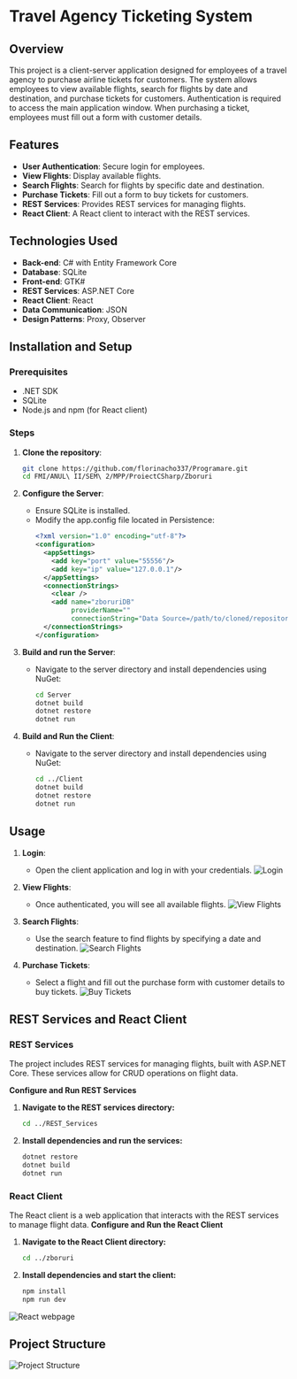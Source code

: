 # Travel Agency Ticketing System

## Overview
This project is a client-server application designed for employees of a travel agency to purchase airline tickets for customers. The system allows employees to view available flights, search for flights by date and destination, and purchase tickets for customers. Authentication is required to access the main application window. When purchasing a ticket, employees must fill out a form with customer details.

## Features
- **User Authentication**: Secure login for employees.
- **View Flights**: Display available flights.
- **Search Flights**: Search for flights by specific date and destination.
- **Purchase Tickets**: Fill out a form to buy tickets for customers.
- **REST Services**: Provides REST services for managing flights.
- **React Client**: A React client to interact with the REST services.

## Technologies Used
- **Back-end**: C# with Entity Framework Core
- **Database**: SQLite
- **Front-end**: GTK#
- **REST Services**: ASP.NET Core
- **React Client**: React
- **Data Communication**: JSON
- **Design Patterns**: Proxy, Observer

## Installation and Setup

### Prerequisites
- .NET SDK
- SQLite
- Node.js and npm (for React client)

### Steps
1. **Clone the repository**:
    ```bash
    git clone https://github.com/florinacho337/Programare.git
    cd FMI/ANUL\ II/SEM\ 2/MPP/ProiectCSharp/Zboruri
    ```

2. **Configure the Server**:
   - Ensure SQLite is installed.
   - Modify the app.config file located in Persistence:
     ```xml
     <?xml version="1.0" encoding="utf-8"?>
     <configuration>
       <appSettings>
         <add key="port" value="55556"/>
         <add key="ip" value="127.0.0.1"/>
       </appSettings>
       <connectionStrings>
         <clear />
         <add name="zboruriDB"
              providerName=""
              connectionString="Data Source=/path/to/cloned/repository/FMI/AN II Sem 2/MPP/zboruri.db" /> <!-- change with your path -->
       </connectionStrings>
     </configuration>
     ```

3. **Build and run the Server**:
   - Navigate to the server directory and install dependencies using NuGet:
     ```bash
     cd Server
     dotnet build
     dotnet restore
     dotnet run
     ```

4. **Build and Run the Client**:
   - Navigate to the server directory and install dependencies using NuGet:
     ```bash
     cd ../Client
     dotnet build
     dotnet restore
     dotnet run
     ```

## Usage
1. **Login**:
   - Open the client application and log in with your credentials.
![Login](./images/login.png)

2. **View Flights**:
   - Once authenticated, you will see all available flights.
![View Flights](./images/viewFlights.png)

3. **Search Flights**:
   - Use the search feature to find flights by specifying a date and destination.
![Search Flights](./images/search.png)

4. **Purchase Tickets**:
   - Select a flight and fill out the purchase form with customer details to buy tickets.
![Buy Tickets](./images/buyTicket.png)

## REST Services and React Client
### REST Services
The project includes REST services for managing flights, built with ASP.NET Core. These services allow for CRUD operations on flight data.

**Configure and Run REST Services**
1. **Navigate to the REST services directory:**
   ```bash
   cd ../REST_Services
   ```
2. **Install dependencies and run the services:**
   ```bash
   dotnet restore
   dotnet build
   dotnet run
   ```
### React Client
The React client is a web application that interacts with the REST services to manage flight data.
**Configure and Run the React Client**
1. **Navigate to the React Client directory:**
   ```bash
   cd ../zboruri
   ```
2. **Install dependencies and start the client:**
   ```bash
   npm install
   npm run dev
   ```
![React webpage](./images/react.png)

## Project Structure

![Project Structure](./images/projectStructure.png)

